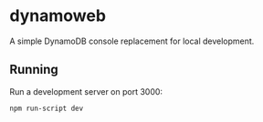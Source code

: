 # dynamoweb

A simple DynamoDB console replacement for local development.

## Running

Run a development server on port 3000:

```bash
npm run-script dev
```
